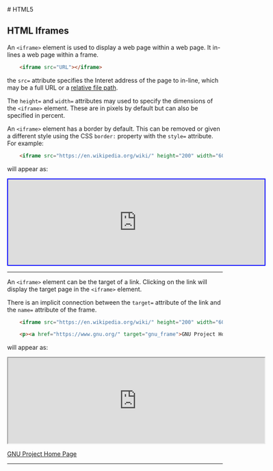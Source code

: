 <!DOCTYPE html>
<html>

<head>
    <link rel="stylesheet" href="../styles/style-sheet.css" />
</head>

<body>
# HTML5


## HTML Iframes

An `<iframe>` element is used to display a web page within a web page.
It in-lines a web page within a frame.

```html
    <iframe src="URL"></iframe>
```

the `src=` attribute specifies the Interet address of the page to in-line,
which may be a full URL or a [relative file path](file-paths.html).


The `height=` and `width=` attributes may used to specify the dimensions of the `<iframe>` element.
These are in pixels by default but can also be specified in percent.

An `<iframe>` element has a border by default.
This can be removed or given a different style using the CSS `border:` property with the `style=` attribute.
For example:

```html
    <iframe src="https://en.wikipedia.org/wiki/" height="200" width="600" style="border:2px solid blue;"></iframe>
```

<p>will appear as:</p>
<div class=indent>
    <iframe src="https://en.wikipedia.org/wiki/" height="200" width="600" style="border:2px solid blue;"></iframe>
</div>


<hr /><!-- An <iframe> as a link target -->

An `<iframe>` element can be the target of a link.
Clicking on the link will display the target page in the `<iframe>` element.

There is an implicit connection between the `target=` attribute of the link and
the `name=` attribute of the frame.

```html
    <iframe src="https://en.wikipedia.org/wiki/" height="200" width="600" name="gnu_frame"></iframe>

    <p><a href="https://www.gnu.org/" target="gnu_frame">GNU Project Home Page</a></p>
```

<p>will appear as:</p>
<div class=indent>
    <iframe src="https://en.wikipedia.org/wiki/" height="200" width="600" name="gnu_frame"></iframe>
</div>
<div class=indent>
    <p><a href="https://www.gnu.org/" height="200" width="600" target="gnu_frame">GNU Project Home Page</a></p>
</div>

<hr />

</body>
</html>
